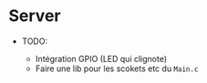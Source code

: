 Server
=====


* TODO:
	
	* Intégration GPIO (LED qui clignote)
	* Faire une lib pour les scokets etc du `Main.c`

